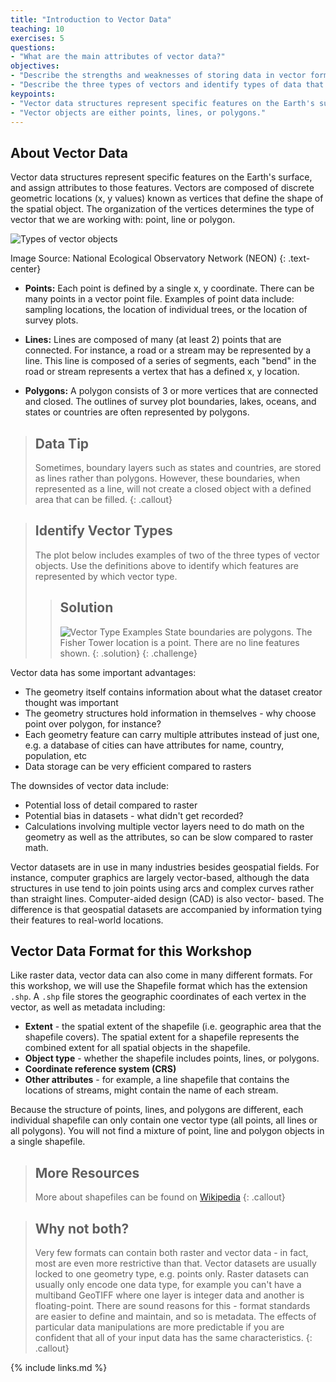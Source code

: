 ```yaml
---
title: "Introduction to Vector Data"
teaching: 10
exercises: 5
questions:
- "What are the main attributes of vector data?"
objectives:
- "Describe the strengths and weaknesses of storing data in vector format."
- "Describe the three types of vectors and identify types of data that would be stored in each."
keypoints:
- "Vector data structures represent specific features on the Earth's surface along with attributes of those features."
- "Vector objects are either points, lines, or polygons."
---
```


## About Vector Data

Vector data structures represent specific features on the Earth's surface, and
assign attributes to those features. Vectors are composed of discrete geometric
locations (x, y values) known as vertices that define the shape of the spatial
object. The organization of the vertices determines the type of vector that we
are working with: point, line or polygon.

![Types of vector objects](../fig/dc-spatial-vector/pnt_line_poly.png)

Image Source: National Ecological Observatory Network (NEON)
{: .text-center}

* **Points:** Each point is defined by a single x, y coordinate. There can be
many points in a vector point file. Examples of point data include: sampling
locations, the location of individual trees, or the location of survey plots.

* **Lines:** Lines are composed of many (at least 2) points that are connected.
For instance, a road or a stream may be represented by a line. This line is
composed of a series of segments, each "bend" in the road or stream represents a
vertex that has a defined x, y location.

* **Polygons:** A polygon consists of 3 or more vertices that are connected and
closed. The outlines of survey plot boundaries, lakes, oceans, and states or
countries are often represented by polygons.

> ## Data Tip
>
> Sometimes, boundary layers such as states and countries, are stored as lines
>  rather than polygons. However, these boundaries, when represented as a line,
>  will not create a closed object with a defined area that can be filled.
{: .callout}

> ## Identify Vector Types
> 
> The plot below includes examples of two of the three types of vector
> objects. Use the definitions above to identify which features
> are represented by which vector type.
> 
> > ## Solution
> > ![Vector Type Examples](../fig/dc-spatial-vector/vector_types_examples.png)
> > State boundaries are polygons. The Fisher Tower location is
> > a point. There are no line features shown. 
> {: .solution}
{: .challenge}

Vector data has some important advantages:  
  * The geometry itself contains information about what the dataset creator thought was important  
  * The geometry structures hold information in themselves - why choose point over polygon, for instance?  
  * Each geometry feature can carry multiple attributes instead of just one, e.g. a database of cities can have attributes for name, country, population, etc  
  * Data storage can be very efficient compared to rasters  
  
The downsides of vector data include:
  * Potential loss of detail compared to raster  
  * Potential bias in datasets - what didn't get recorded?  
  * Calculations involving multiple vector layers need to do math on the
    geometry as well as the attributes, so can be slow compared to raster math.

Vector datasets are in use in many industries besides geospatial fields. For
instance, computer graphics are largely vector-based, although the data
structures in use tend to join points using arcs and complex curves rather than
straight lines. Computer-aided design (CAD) is also vector- based. The
difference is that geospatial datasets are accompanied by information tying
their features to real-world locations.

## Vector Data Format for this Workshop

Like raster data, vector data can also come in many different formats. For this
workshop, we will use the Shapefile format which has the extension `.shp`. A
`.shp` file stores the geographic coordinates of each vertex in the vector, as
well as metadata including:

* **Extent** - the spatial extent of the shapefile (i.e. geographic area that
the shapefile covers). The spatial extent for a shapefile represents the
combined extent for all spatial objects in the shapefile.
* **Object type** - whether the shapefile includes points, lines, or polygons.
* **Coordinate reference system (CRS)**
* **Other attributes** - for example, a line shapefile that contains the
locations of streams, might contain the name of each stream.

Because the structure of points, lines, and polygons are different, each
individual shapefile can only contain one vector type (all points, all lines
or all polygons). You will not find a mixture of point, line and polygon
objects in a single shapefile.

> ## More Resources
>
> More about shapefiles can be found on
> [Wikipedia](https://en.wikipedia.org/wiki/Shapefile)
{: .callout}

> ## Why not both?
>
> Very few formats can contain both raster and vector data - in fact, most are
> even more restrictive than that. Vector datasets are usually locked to one
> geometry type, e.g. points only. Raster datasets can usually only encode one
> data type, for example you can't have a multiband GeoTIFF where one layer is
> integer data and another is floating-point. There are sound reasons for this -
> format standards are easier to define and maintain, and so is metadata. The
> effects of particular data manipulations are more predictable if you are
> confident that all of your input data has the same characteristics.
{: .callout}

{% include links.md %}
